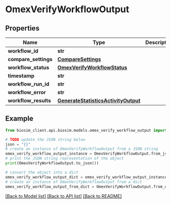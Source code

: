 # OmexVerifyWorkflowOutput

## Properties

| Name                 | Type                                                                        | Description | Notes      |
| -------------------- | --------------------------------------------------------------------------- | ----------- | ---------- |
| **workflow_id**      | **str**                                                                     |             |
| **compare_settings** | [**CompareSettings**](CompareSettings.md)                                   |             |
| **workflow_status**  | [**OmexVerifyWorkflowStatus**](OmexVerifyWorkflowStatus.md)                 |             |
| **timestamp**        | **str**                                                                     |             |
| **workflow_run_id**  | **str**                                                                     |             | [optional] |
| **workflow_error**   | **str**                                                                     |             | [optional] |
| **workflow_results** | [**GenerateStatisticsActivityOutput**](GenerateStatisticsActivityOutput.md) |             | [optional] |

## Example

```python
from biosim_client.api.biosim.models.omex_verify_workflow_output import OmexVerifyWorkflowOutput

# TODO update the JSON string below
json = "{}"
# create an instance of OmexVerifyWorkflowOutput from a JSON string
omex_verify_workflow_output_instance = OmexVerifyWorkflowOutput.from_json(json)
# print the JSON string representation of the object
print(OmexVerifyWorkflowOutput.to_json())

# convert the object into a dict
omex_verify_workflow_output_dict = omex_verify_workflow_output_instance.to_dict()
# create an instance of OmexVerifyWorkflowOutput from a dict
omex_verify_workflow_output_from_dict = OmexVerifyWorkflowOutput.from_dict(omex_verify_workflow_output_dict)
```

[[Back to Model list]](../README.md#documentation-for-models) [[Back to API list]](../README.md#documentation-for-api-endpoints) [[Back to README]](../README.md)
